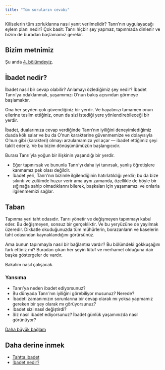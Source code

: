 ```yaml
---
title: "Tüm soruların cevabı"
---
```



Kiliselerin tüm zorluklarına nasıl yanıt verilmelidir? Tanrı’nın uygulayacağı eylem planı nedir? Çok basit: Tanrı hiçbir şey yapmaz, tapınmada dinlenir ve bizim de buradan başlamamız gerekir.


## Bizim metnimiz

<a name="b23d"></a>
Şu anda [4. bölümdeyiz](https://www.bibleserver.com/TR/Vahiy4).


## İbadet nedir?

<a name="9a5a"></a>
İbadet nasıl bir cevap olabilir? Anlamayı özlediğimiz şey nedir? İbadet Tanrı’ya odaklanmak, yaşamımızı O’nun bakış açısından görmeye başlamaktır.

Ona her şeyden çok güvendiğiniz bir yerdir. Ve hayatınızı tamamen onun ellerine teslim ettiğiniz, onun da sizi istediği yere yönlendirebileceği bir yerdir.

İbadet, dualarımıza cevap verdiğinde Tanrı’nın iyiliğini deneyimlediğimiz duada kök salar ve bu da O’nun karakterine güvenmemize ve dolayısıyla O’nun gibi (karakteri) olmayı arzulamamıza yol açar — ibadet ettiğimiz şeyi taklit ederiz. Ve bu bizim dönüşümümüzün başlangıcıdır.

Burası Tanrı’yla yoğun bir ilişkinin yaşandığı bir yerdir.

- Eğer tapınırsak ve bununla Tanrı’yı daha iyi tanırsak, yanlış öğretişlere kanmamız pek olası değildir.
- İbadet yeri, Tanrı’nın bizimle ilgilendiğinin hatırlatıldığı yerdir; bu da bize sıkıntı ve zulümde huzur verir ama aynı zamanda, özellikle de böyle bir sığınağa sahip olmadıklarını bilerek, başkaları için yaşamamızı ve onlarla ilgilenmemizi sağlar.



## Taban

<a name="3ad1"></a>
Tapınma yeri taht odasıdır. Tanrı yönetir ve değişmeyen tapınmayı kabul eder. Bu değişmeyen, sonsuz bir gerçekliktir. Ve bu yeryüzüne de yayılmak üzeredir. Dikkatle okuduğunuzda tüm mühürlerin, borazanların ve kaselerin taht odasından kaynaklandığını görürsünüz.

Ama bunun tapınmayla nasıl bir bağlantısı vardır? Bu bölümdeki gökkuşağını fark ettiniz mi? Buradan çıkan her şeyin lütuf ve merhamet olduğuna dair başka göstergeler de vardır.

Bakalım nasıl çalışacak.


### Yansıma

<a name="36a8"></a>
- Tanrı’ya neden ibadet ediyorsunuz?
- Bu dünyada Tanrı’nın iyiliğini görebiliyor musunuz? Nerede?
- İbadeti zamanımızın sorunlarına bir cevap olarak mı yoksa yapmamız gereken bir şey olarak mı görüyorsunuz?
- İbadet sizi nasıl değiştirdi?
- Siz nasıl ibadet ediyorsunuz? İbadet günlük yaşamınızda nasıl görünüyor?




[Daha büyük bağlam](../../../gen/index/appl/the-book-of-revelation)


## Daha derine inmek

<a name="3254"></a>
- [Tahtta ibadet](../../../content/worship/expl/worship-in-the-throne-room)
- [İbadet nedir?](../../../topics/power/short/worship)







[](https://github.com/revelation-today/revelation-today/blob/main/exampleSite/content/docs/content/worship/appl/the-answer-to-all-questions.tr.md)
